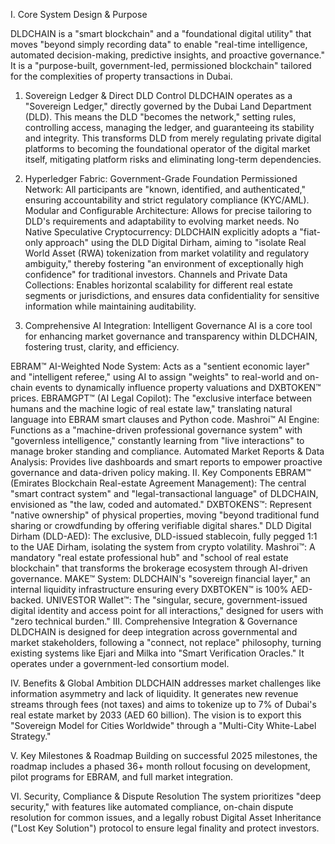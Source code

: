 

I. Core System Design & Purpose

DLDCHAIN is a "smart blockchain" and a "foundational digital utility" that moves "beyond simply recording data" to enable "real-time intelligence, automated decision-making, predictive insights, and proactive governance." It is a "purpose-built, government-led, permissioned blockchain" tailored for the complexities of property transactions in Dubai.

1. Sovereign Ledger & Direct DLD Control
DLDCHAIN operates as a "Sovereign Ledger," directly governed by the Dubai Land Department (DLD). This means the DLD "becomes the network," setting rules, controlling access, managing the ledger, and guaranteeing its stability and integrity. This transforms DLD from merely regulating private digital platforms to becoming the foundational operator of the digital market itself, mitigating platform risks and eliminating long-term dependencies.

2. Hyperledger Fabric: Government-Grade Foundation
Permissioned Network: All participants are "known, identified, and authenticated," ensuring accountability and strict regulatory compliance (KYC/AML).
Modular and Configurable Architecture: Allows for precise tailoring to DLD's requirements and adaptability to evolving market needs.
No Native Speculative Cryptocurrency: DLDCHAIN explicitly adopts a "fiat-only approach" using the DLD Digital Dirham, aiming to "isolate Real World Asset (RWA) tokenization from market volatility and regulatory ambiguity," thereby fostering "an environment of exceptionally high confidence" for traditional investors.
Channels and Private Data Collections: Enables horizontal scalability for different real estate segments or jurisdictions, and ensures data confidentiality for sensitive information while maintaining auditability.
3. Comprehensive AI Integration: Intelligent Governance
AI is a core tool for enhancing market governance and transparency within DLDCHAIN, fostering trust, clarity, and efficiency.

EBRAM™ AI-Weighted Node System: Acts as a "sentient economic layer" and "intelligent referee," using AI to assign "weights" to real-world and on-chain events to dynamically influence property valuations and DXBTOKEN™ prices.
EBRAMGPT™ (AI Legal Copilot): The "exclusive interface between humans and the machine logic of real estate law," translating natural language into EBRAM smart clauses and Python code.
Mashroi™ AI Engine: Functions as a "machine-driven professional governance system" with "governless intelligence," constantly learning from "live interactions" to manage broker standing and compliance.
Automated Market Reports & Data Analysis: Provides live dashboards and smart reports to empower proactive governance and data-driven policy making.
II. Key Components
EBRAM™ (Emirates Blockchain Real-estate Agreement Management): The central "smart contract system" and "legal-transactional language" of DLDCHAIN, envisioned as "the law, coded and automated."
DXBTOKENS™: Represent "native ownership" of physical properties, moving "beyond traditional fund sharing or crowdfunding by offering verifiable digital shares."
DLD Digital Dirham (DLD-AED): The exclusive, DLD-issued stablecoin, fully pegged 1:1 to the UAE Dirham, isolating the system from crypto volatility.
Mashroi™: A mandatory "real estate professional hub" and "school of real estate blockchain" that transforms the brokerage ecosystem through AI-driven governance.
MAKE™ System: DLDCHAIN's "sovereign financial layer," an internal liquidity infrastructure ensuring every DXBTOKEN™ is 100% AED-backed.
UNIVESTOR Wallet™: The "singular, secure, government-issued digital identity and access point for all interactions," designed for users with "zero technical burden."
III. Comprehensive Integration & Governance
DLDCHAIN is designed for deep integration across governmental and market stakeholders, following a "connect, not replace" philosophy, turning existing systems like Ejari and Milka into "Smart Verification Oracles." It operates under a government-led consortium model.

IV. Benefits & Global Ambition
DLDCHAIN addresses market challenges like information asymmetry and lack of liquidity. It generates new revenue streams through fees (not taxes) and aims to tokenize up to 7% of Dubai's real estate market by 2033 (AED 60 billion). The vision is to export this "Sovereign Model for Cities Worldwide" through a "Multi-City White-Label Strategy."

V. Key Milestones & Roadmap
Building on successful 2025 milestones, the roadmap includes a phased 36+ month rollout focusing on development, pilot programs for EBRAM, and full market integration.

VI. Security, Compliance & Dispute Resolution
The system prioritizes "deep security," with features like automated compliance, on-chain dispute resolution for common issues, and a legally robust Digital Asset Inheritance ("Lost Key Solution") protocol to ensure legal finality and protect investors.


